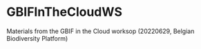 # GBIFInTheCloudWS
Materials from the GBIF in the Cloud worksop (20220629, Belgian Biodiversity Platform)
